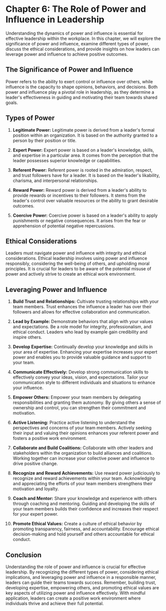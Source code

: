 Chapter 6: The Role of Power and Influence in Leadership
========================================================

Understanding the dynamics of power and influence is essential for effective leadership within the workplace. In this chapter, we will explore the significance of power and influence, examine different types of power, discuss the ethical considerations, and provide insights on how leaders can leverage power and influence to achieve positive outcomes.

**The Significance of Power and Influence**
-------------------------------------------

Power refers to the ability to exert control or influence over others, while influence is the capacity to shape opinions, behaviors, and decisions. Both power and influence play a pivotal role in leadership, as they determine a leader's effectiveness in guiding and motivating their team towards shared goals.

**Types of Power**
------------------

1. **Legitimate Power:** Legitimate power is derived from a leader's formal position within an organization. It is based on the authority granted to a person by their position or title.

2. **Expert Power:** Expert power is based on a leader's knowledge, skills, and expertise in a particular area. It comes from the perception that the leader possesses superior knowledge or capabilities.

3. **Referent Power:** Referent power is rooted in the admiration, respect, and trust followers have for a leader. It is based on the leader's likability, charisma, and interpersonal relationships.

4. **Reward Power:** Reward power is derived from a leader's ability to provide rewards or incentives to their followers. It stems from the leader's control over valuable resources or the ability to grant desirable outcomes.

5. **Coercive Power:** Coercive power is based on a leader's ability to apply punishments or negative consequences. It arises from the fear or apprehension of potential negative repercussions.

**Ethical Considerations**
--------------------------

Leaders must navigate power and influence with integrity and ethical considerations. Ethical leadership involves using power and influence responsibly, considering the well-being of others, and upholding moral principles. It is crucial for leaders to be aware of the potential misuse of power and actively strive to create an ethical work environment.

**Leveraging Power and Influence**
----------------------------------

1. **Build Trust and Relationships:** Cultivate trusting relationships with your team members. Trust enhances the influence a leader has over their followers and allows for effective collaboration and communication.

2. **Lead by Example:** Demonstrate behaviors that align with your values and expectations. Be a role model for integrity, professionalism, and ethical conduct. Leaders who lead by example gain credibility and inspire others.

3. **Develop Expertise:** Continually develop your knowledge and skills in your area of expertise. Enhancing your expertise increases your expert power and enables you to provide valuable guidance and support to your team.

4. **Communicate Effectively:** Develop strong communication skills to effectively convey your ideas, vision, and expectations. Tailor your communication style to different individuals and situations to enhance your influence.

5. **Empower Others:** Empower your team members by delegating responsibilities and granting them autonomy. By giving others a sense of ownership and control, you can strengthen their commitment and motivation.

6. **Active Listening:** Practice active listening to understand the perspectives and concerns of your team members. Actively seeking their input and valuing their opinions enhances your referent power and fosters a positive work environment.

7. **Collaborate and Build Coalitions:** Collaborate with other leaders and stakeholders within the organization to build alliances and coalitions. Working together can increase your collective power and influence to drive positive change.

8. **Recognize and Reward Achievements:** Use reward power judiciously to recognize and reward achievements within your team. Acknowledging and appreciating the efforts of your team members strengthens their motivation and loyalty.

9. **Coach and Mentor:** Share your knowledge and experience with others through coaching and mentoring. Guiding and developing the skills of your team members builds their confidence and increases their respect for your expert power.

10. **Promote Ethical Values:** Create a culture of ethical behavior by promoting transparency, fairness, and accountability. Encourage ethical decision-making and hold yourself and others accountable for ethical conduct.

**Conclusion**
--------------

Understanding the role of power and influence is crucial for effective leadership. By recognizing the different types of power, considering ethical implications, and leveraging power and influence in a responsible manner, leaders can guide their teams towards success. Remember, building trust, developing expertise, empowering others, and promoting ethical values are key aspects of utilizing power and influence effectively. With mindful application, leaders can create a positive work environment where individuals thrive and achieve their full potential.
